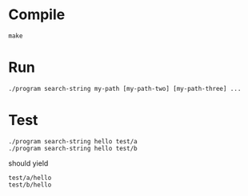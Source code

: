 # Compile

```
make
```

# Run

```
./program search-string my-path [my-path-two] [my-path-three] ...
```

# Test

```
./program search-string hello test/a
./program search-string hello test/b
```

should yield

```
test/a/hello
test/b/hello
```
